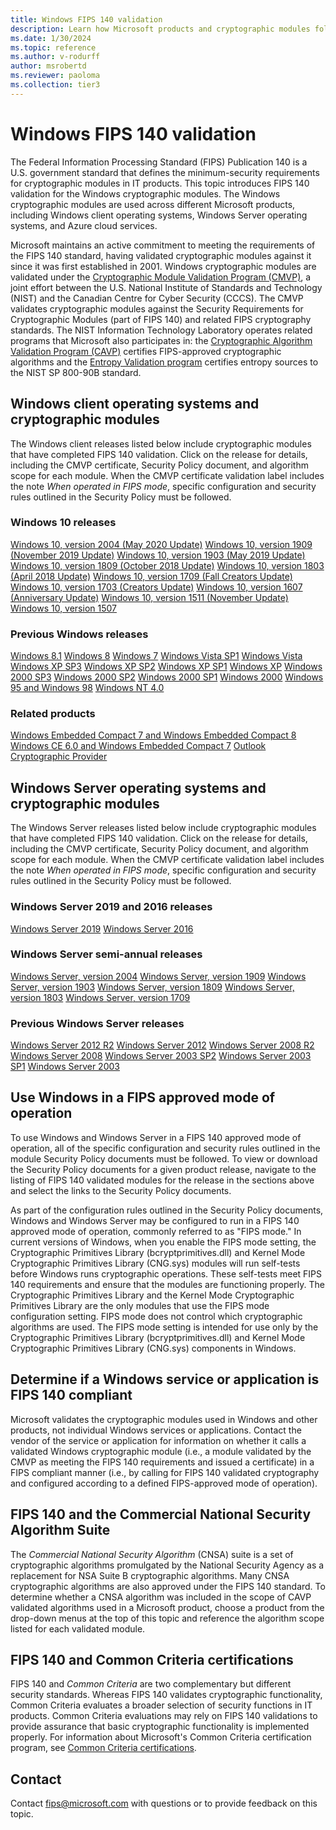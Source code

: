 ```yaml
---
title: Windows FIPS 140 validation
description: Learn how Microsoft products and cryptographic modules follow the U.S. Federal government standard FIPS 140.
ms.date: 1/30/2024
ms.topic: reference
ms.author: v-rodurff
author: msrobertd
ms.reviewer: paoloma
ms.collection: tier3
---
```


# Windows FIPS 140 validation

The Federal Information Processing Standard (FIPS) Publication 140 is a U.S. government standard that defines the minimum-security requirements for cryptographic modules in IT products. This topic introduces FIPS 140 validation for the Windows cryptographic modules. The Windows cryptographic modules are used across different Microsoft products, including Windows client operating systems, Windows Server operating systems, and Azure cloud services.

Microsoft maintains an active commitment to meeting the requirements of the FIPS 140 standard, having validated cryptographic modules against it since it was first established in 2001. Windows cryptographic modules are validated under the [Cryptographic Module Validation Program (CMVP)][CMVP], a joint effort between the U.S. National Institute of Standards and Technology (NIST) and the Canadian Centre for Cyber Security (CCCS). The CMVP validates cryptographic modules against the Security Requirements for Cryptographic Modules (part of FIPS 140) and related FIPS cryptography standards. The NIST Information Technology Laboratory operates related programs that Microsoft also participates in: the [Cryptographic Algorithm Validation Program (CAVP)][CAVP] certifies FIPS-approved cryptographic algorithms and the [Entropy Validation program][ESV] certifies entropy sources to the NIST SP 800-90B standard.

## Windows client operating systems and cryptographic modules

The Windows client releases listed below include cryptographic modules that have completed FIPS 140 validation. Click on the release for details, including the CMVP certificate, Security Policy document, and algorithm scope for each module. When the CMVP certificate validation label includes the note *When operated in FIPS mode*, specific configuration and security rules outlined in the Security Policy must be followed.

### Windows 10 releases

[Windows 10, version 2004 (May 2020 Update)](validations/fips-140-windows10.md#windows-10-version-2004-may-2020-update)
[Windows 10, version 1909 (November 2019 Update)](validations/fips-140-windows10.md#windows-10-version-1909-november-2019-update)
[Windows 10, version 1903 (May 2019 Update)](validations/fips-140-windows10.md#windows-10-version-1903-may-2019-update)
[Windows 10, version 1809 (October 2018 Update)](validations/fips-140-windows10.md#windows-10-version-1809-october-2018-update)
[Windows 10, version 1803 (April 2018 Update)](validations/fips-140-windows10.md#windows-10-version-1803-april-2018-update)
[Windows 10, version 1709 (Fall Creators Update)](validations/fips-140-windows10.md#windows-10-version-1709-fall-creators-update)
[Windows 10, version 1703 (Creators Update)](validations/fips-140-windows10.md#windows-10-version-1703-creators-update)
[Windows 10, version 1607 (Anniversary Update)](validations/fips-140-windows10.md#windows-10-version-1607-anniversary-update)
[Windows 10, version 1511 (November Update)](validations/fips-140-windows10.md#windows-10-version-1511-november-update)
[Windows 10, version 1507](validations/fips-140-windows10.md#windows-10-version-1507)

### Previous Windows releases

[Windows 8.1](validations/fips-140-windows-previous.md#windows-81)
[Windows 8](validations/fips-140-windows-previous.md#windows-8)
[Windows 7](validations/fips-140-windows-previous.md#windows-7)
[Windows Vista SP1](validations/fips-140-windows-previous.md#windows-vista-sp1)
[Windows Vista](validations/fips-140-windows-previous.md#windows-vista)
[Windows XP SP3](validations/fips-140-windows-previous.md#windows-xp-sp3)
[Windows XP SP2](validations/fips-140-windows-previous.md#windows-xp-sp2)
[Windows XP SP1](validations/fips-140-windows-previous.md#windows-xp-sp1)
[Windows XP](validations/fips-140-windows-previous.md#windows-xp)
[Windows 2000 SP3](validations/fips-140-windows-previous.md#windows-2000-sp3)
[Windows 2000 SP2](validations/fips-140-windows-previous.md#windows-2000-sp2)
[Windows 2000 SP1](validations/fips-140-windows-previous.md#windows-2000-sp1)
[Windows 2000](validations/fips-140-windows-previous.md#windows-2000)
[Windows 95 and Windows 98](validations/fips-140-windows-previous.md#windows-95-and-windows-98)
[Windows NT 4.0](validations/fips-140-windows-previous.md#windows-nt-40)

### Related products

[Windows Embedded Compact 7 and Windows Embedded Compact 8](validations/fips-140-other-products.md#windows-embedded-compact-7-and-windows-embedded-compact-8)
[Windows CE 6.0 and Windows Embedded Compact 7](validations/fips-140-other-products.md#windows-ce-60-and-windows-embedded-compact-7)
[Outlook Cryptographic Provider](validations/fips-140-other-products.md#outlook-cryptographic-provider)

## Windows Server operating systems and cryptographic modules

The Windows Server releases listed below include cryptographic modules that have completed FIPS 140 validation. Click on the release for details, including the CMVP certificate, Security Policy document, and algorithm scope for each module. When the CMVP certificate validation label includes the note *When operated in FIPS mode*, specific configuration and security rules outlined in the Security Policy must be followed.

### Windows Server 2019 and 2016 releases

[Windows Server 2019](validations/fips-140-windows-server-2019.md#windows-server-2019)
[Windows Server 2016](validations/fips-140-windows-server-2016.md#windows-server-2016)

### Windows Server semi-annual releases

[Windows Server, version 2004](validations/fips-140-windows-server-semi-annual.md#windows-server-version-2004-may-2020-update)
[Windows Server, version 1909](validations/fips-140-windows-server-semi-annual.md#windows-server-version-1909-november-2019-update)
[Windows Server, version 1903](validations/fips-140-windows-server-semi-annual.md#windows-server-version-1903-may-2019-update)
[Windows Server, version 1809](validations/fips-140-windows-server-semi-annual.md#windows-server-version-1809)
[Windows Server, version 1803](validations/fips-140-windows-server-semi-annual.md#windows-server-version-1803)
[Windows Server, version 1709](validations/fips-140-windows-server-semi-annual.md#windows-server-version-1709)

### Previous Windows Server releases

[Windows Server 2012 R2](validations/fips-140-windows-server-previous.md#windows-server-2012-r2)
[Windows Server 2012](validations/fips-140-windows-server-previous.md#windows-server-2012)
[Windows Server 2008 R2](validations/fips-140-windows-server-previous.md#windows-server-2008-r2)
[Windows Server 2008](validations/fips-140-windows-server-previous.md#windows-server-2008)
[Windows Server 2003 SP2](validations/fips-140-windows-server-previous.md#windows-server-2003-sp2)
[Windows Server 2003 SP1](validations/fips-140-windows-server-previous.md#windows-server-2003-sp1)
[Windows Server 2003](validations/fips-140-windows-server-previous.md#windows-server-2003)

## Use Windows in a FIPS approved mode of operation

To use Windows and Windows Server in a FIPS 140 approved mode of operation, all of the specific configuration and security rules outlined in the module Security Policy documents must be followed. To view or download the Security Policy documents for a given product release, navigate to the listing of FIPS 140 validated modules for the release in the sections above and select the links to the Security Policy documents.

As part of the configuration rules outlined in the Security Policy documents, Windows and Windows Server may be configured to run in a FIPS 140 approved mode of operation, commonly referred to as "FIPS mode." In current versions of Windows, when you enable the FIPS mode setting, the Cryptographic Primitives Library (bcryptprimitives.dll) and Kernel Mode Cryptographic Primitives Library (CNG.sys) modules will run self-tests before Windows runs cryptographic operations. These self-tests meet FIPS 140 requirements and ensure that the modules are functioning properly. The Cryptographic Primitives Library and the Kernel Mode Cryptographic Primitives Library are the only modules that use the FIPS mode configuration setting. FIPS mode does not control which cryptographic algorithms are used. The FIPS mode setting is intended for use only by the Cryptographic Primitives Library (bcryptprimitives.dll) and Kernel Mode Cryptographic Primitives Library (CNG.sys) components in Windows.

## Determine if a Windows service or application is FIPS 140 compliant

Microsoft validates the cryptographic modules used in Windows and other products, not individual Windows services or applications. Contact the vendor of the service or application for information on whether it calls a validated Windows cryptographic module (i.e., a module validated by the CMVP as meeting the FIPS 140 requirements and issued a certificate) in a FIPS compliant manner (i.e., by calling for FIPS 140 validated cryptography and configured according to a defined FIPS-approved mode of operation).

## FIPS 140 and the Commercial National Security Algorithm Suite

The *Commercial National Security Algorithm* (CNSA) suite is a set of cryptographic algorithms promulgated by the National Security Agency as a replacement for NSA Suite B cryptographic algorithms. Many CNSA cryptographic algorithms are also approved under the FIPS 140 standard. To determine whether a CNSA algorithm was included in the scope of CAVP validated algorithms used in a Microsoft product, choose a product from the drop-down menus at the top of this topic and reference the algorithm scope listed for each validated module.

## FIPS 140 and Common Criteria certifications

FIPS 140 and *Common Criteria* are two complementary but different security standards. Whereas FIPS 140 validates cryptographic functionality, Common Criteria evaluates a broader selection of security functions in IT products. Common Criteria evaluations may rely on FIPS 140 validations to provide assurance that basic cryptographic functionality is implemented properly. For information about Microsoft's Common Criteria certification program, see [Common Criteria certifications](windows-platform-common-criteria.md).

## Contact

Contact [fips@microsoft.com](mailto:fips@microsoft.com) with questions or to provide feedback on this topic.

<!-- Links -->

<!-- Links for validation programs -->

[CMVP]: https://csrc.nist.gov/Projects/cryptographic-module-validation-program
[CAVP]: https://csrc.nist.gov/Projects/cryptographic-algorithm-validation-program
[ESV]: https://csrc.nist.gov/projects/cryptographic-module-validation-program/entropy-validations
